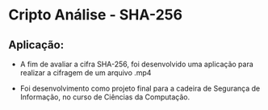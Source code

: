 # Cripto Análise - SHA-256

## Aplicação:
- A fim de avaliar a cifra SHA-256, foi desenvolvido uma aplicação para realizar a cifragem de um arquivo .mp4

- Foi desenvolvimento como projeto final para a cadeira de Segurança de Informação, no curso de Ciências da Computação.


